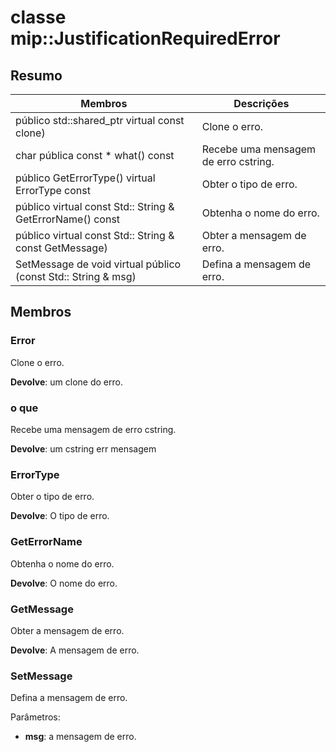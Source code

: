 # <a name="class-mipjustificationrequirederror"></a>classe mip::JustificationRequiredError 
  
## <a name="summary"></a>Resumo
 Membros                        | Descrições                                
--------------------------------|---------------------------------------------
público std::shared_ptr virtual<Error> const clone)  |  Clone o erro.
 char pública const * what() const  |  Recebe uma mensagem de erro cstring.
 público GetErrorType() virtual ErrorType const  |  Obter o tipo de erro.
 público virtual const Std:: String & GetErrorName() const  |  Obtenha o nome do erro.
 público virtual const Std:: String & const GetMessage)  |  Obter a mensagem de erro.
 SetMessage de void virtual público (const Std:: String & msg)  |  Defina a mensagem de erro.
  
## <a name="members"></a>Membros
  
### <a name="error"></a>Error
Clone o erro.

  
**Devolve**: um clone do erro.
  
### <a name="what"></a>o que
Recebe uma mensagem de erro cstring.

  
**Devolve**: um cstring err mensagem
  
### <a name="errortype"></a>ErrorType
Obter o tipo de erro.

  
**Devolve**: O tipo de erro.
  
### <a name="geterrorname"></a>GetErrorName
Obtenha o nome do erro.

  
**Devolve**: O nome do erro.
  
### <a name="getmessage"></a>GetMessage
Obter a mensagem de erro.

  
**Devolve**: A mensagem de erro.
  
### <a name="setmessage"></a>SetMessage
Defina a mensagem de erro.

Parâmetros:  
* **msg**: a mensagem de erro.

